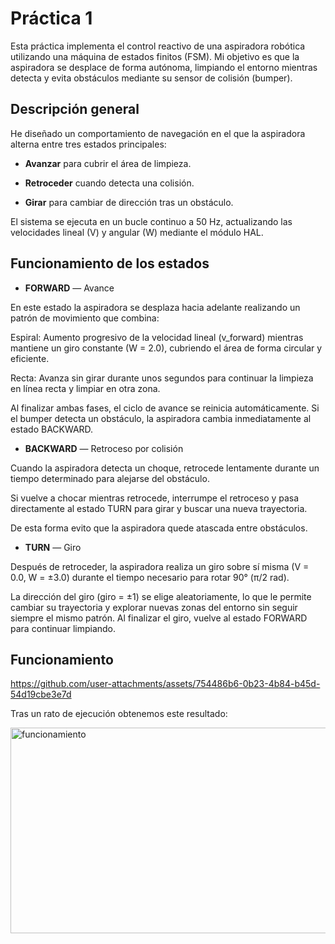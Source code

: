 # Práctica 1
Esta práctica implementa el control reactivo de una aspiradora robótica utilizando una máquina de estados finitos (FSM).
Mi objetivo es que la aspiradora se desplace de forma autónoma, limpiando el entorno mientras detecta y evita obstáculos mediante su sensor de colisión (bumper).

## Descripción general
He diseñado un comportamiento de navegación en el que la aspiradora alterna entre tres estados principales:

- **Avanzar** para cubrir el área de limpieza.

- **Retroceder** cuando detecta una colisión.

- **Girar** para cambiar de dirección tras un obstáculo.

El sistema se ejecuta en un bucle continuo a 50 Hz, actualizando las velocidades lineal (V) y angular (W) mediante el módulo HAL.

## Funcionamiento de los estados
- **FORWARD** — Avance

En este estado la aspiradora se desplaza hacia adelante realizando un patrón de movimiento que combina:

Espiral:
Aumento progresivo de la velocidad lineal (v_forward) mientras mantiene un giro constante (W = 2.0), cubriendo el área de forma circular y eficiente.

Recta:
Avanza sin girar durante unos segundos para continuar la limpieza en línea recta y limpiar en otra zona.

Al finalizar ambas fases, el ciclo de avance se reinicia automáticamente.
Si el bumper detecta un obstáculo, la aspiradora cambia inmediatamente al estado BACKWARD.

- **BACKWARD** — Retroceso por colisión

Cuando la aspiradora detecta un choque, retrocede lentamente durante un tiempo determinado para alejarse del obstáculo.

Si vuelve a chocar mientras retrocede, interrumpe el retroceso y pasa directamente al estado TURN para girar y buscar una nueva trayectoria.

De esta forma evito que la aspiradora quede atascada entre obstáculos.

- **TURN** — Giro

Después de retroceder, la aspiradora realiza un giro sobre sí misma (V = 0.0, W = ±3.0) durante el tiempo necesario para rotar 90° (π/2 rad).

La dirección del giro (giro = ±1) se elige aleatoriamente, lo que le permite cambiar su trayectoria y explorar nuevas zonas del entorno sin seguir siempre el mismo patrón.
Al finalizar el giro, vuelve al estado FORWARD para continuar limpiando.


## Funcionamiento

https://github.com/user-attachments/assets/754486b6-0b23-4b84-b45d-54d19cbe3e7d

Tras un rato de ejecución obtenemos este resultado:

<img width="1103" height="329" alt="funcionamiento" src="https://github.com/user-attachments/assets/512b0a7b-839f-44d2-b417-10f7fa941581" />

